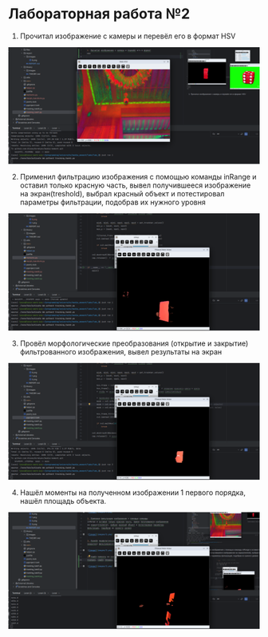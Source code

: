 # Лабораторная работа №2

1. Прочитал изображение с камеры и перевёл его в формат
HSV

![image](images/1.png)

2. Применил фильтрацию изображения с помощью команды
inRange и оставил только красную часть, вывел получившееся изображение
на экран(treshold), выбрал красный объект и потестировал параметры
фильтрации, подобрав их нужного уровня

![image](images/2.png)

3. Провёл морфологические преобразования (открытие и
закрытие) фильтрованного изображения, вывел результаты на экран

![image](images/3.png)

4. Нашёл моменты на полученном изображении 1 первого
порядка, нашёл площадь объекта.

![image](images/4.png)
